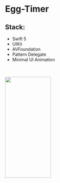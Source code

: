 # Egg-Timer

## Stack:

- Swift 5
- UIKit
- AVFoundation
- Pattern Delegate
- Minimal UI Animation


<br><br>
<img align="left" src="https://github.com/MaybeRT-rt/gif/blob/main/Simulator Screen Recording - iPhone 14 Pro - 2023-11-03 at 20.54.21.mp4" width="150" height="330">
